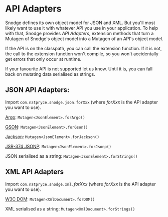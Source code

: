 # API Adapters

Snodge defines its own object model for JSON and XML.  But you'll most likely want to use it with whatever API you use in your application.  To help with that, Snodge provides _API Adapters_, extension methods that turn a Mutagen of Snodge's object model into a Mutagen of an API's object model.

If the API is on the classpath, you can call the extension function. If it is not, the call to the extension function won't compile, so you won't accidentally get errors that only occur at runtime.

If your favourite API is not supported let us know. Until it is, you can fall back on mutating data serialised as strings.


## JSON API Adapters:

Import `com.natpryce.snodge.json.forXxx` (where _forXxx_ is the API adapter you want to use).

[Argo](http://argo.sourceforge.net/): `Mutagen<JsonElement>.forArgo()`

[GSON](https://github.com/google/gson): `Mutagen<JsonElement>.forGson()`

[Jackson](https://github.com/FasterXML/jackson): `Mutagen<JsonElement>.forJackson()`

[JSR-374 JSONP](http://docs.oracle.com/middleware/1213/wls/WLPRG/java-api-for-json-proc.htm): `Mutagen<JsonElement>.forJsonp()`

JSON serialised as a string: `Mutagen<JsonElement>.forStrings()`

## XML API Adapters

Import `com.natpryce.snodge.xml.`_forXxx_ (where _forXxx_ is the API adapter you want to use).

[W3C DOM](https://www.w3.org/DOM/): `Mutagen<XmlDocument>.forDOM()`

XML serialised as a string: `Mutagen<XmlDocument>.forStrings()`
